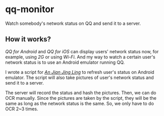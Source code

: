 qq-monitor
==========

Watch somebody's network status on QQ and send it to a server.

## How it works? ##

*QQ for Android* and *QQ for iOS* can display users' network status now, for example, using *2G* or using *Wi-Fi*. And my way to watch a certain user's network status is to use an Android emulator running QQ.

I wrote a script for [*An Jian Jing Ling*](http://www.anjian.com) to refresh user's status on Android emulator. The script will also take pictures of user's network status and send it to a server.

The server will record the status and hash the pictures. Then, we can do OCR manually. Since the pictures are taken by the script, they will be the same as long as the network status is the same. So, we only have to do OCR 2~3 times.

